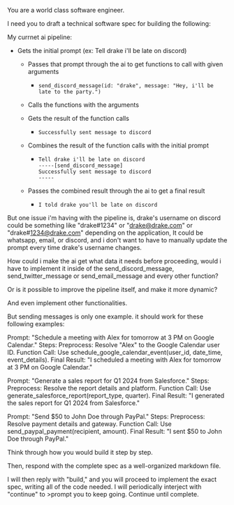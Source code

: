 You are a world class software engineer.

I need you to draft a technical software spec for building the following:

My currnet ai pipeline:

- Gets the initial prompt (ex: Tell drake i'll be late on discord)

  - Passes that prompt through the ai to get functions to call with given arguments
    - `send_discord_message(id: "drake", message: "Hey, i'll be late to the party.")`
  - Calls the functions with the arguments
  - Gets the result of the function calls
    - `Successfully sent message to discord`
  - Combines the result of the function calls with the initial prompt

    - ```
      Tell drake i'll be late on discord
      -----[send_discord_message]
      Successfully sent message to discord
      -----
      ```

  - Passes the combined result through the ai to get a final result
    - `I told drake you'll be late on discord`

But one issue i'm having with the pipeline is, drake's username on discord could be something like "drake#1234" or "drake@drake.com" or "drake#1234@drake.com" depending on the application,
It could be whatsapp, email, or discord, and i don't want to have to manually update the prompt every time drake's username changes.

How could i make the ai get what data it needs before proceeding, would i have to implement it inside of the send_discord_message, send_twitter_message or send_email_message and every other function?

Or is it possible to improve the pipeline itself, and make it more dynamic?

And even implement other functionalities.

But sending messages is only one example. it should work for these following examples:

Prompt: "Schedule a meeting with Alex for tomorrow at 3 PM on Google Calendar."
Steps:
Preprocess: Resolve "Alex" to the Google Calendar user ID.
Function Call: Use schedule_google_calendar_event(user_id, date_time, event_details).
Final Result: "I scheduled a meeting with Alex for tomorrow at 3 PM on Google Calendar."

Prompt: "Generate a sales report for Q1 2024 from Salesforce."
Steps:
Preprocess: Resolve the report details and platform.
Function Call: Use generate_salesforce_report(report_type, quarter).
Final Result: "I generated the sales report for Q1 2024 from Salesforce."

Prompt: "Send $50 to John Doe through PayPal."
Steps:
Preprocess: Resolve payment details and gateway.
Function Call: Use send_paypal_payment(recipient, amount).
Final Result: "I sent $50 to John Doe through PayPal."

Think through how you would build it step by step.

Then, respond with the complete spec as a well-organized markdown file.

I will then reply with "build," and you will proceed to implement the exact spec, writing all of the code needed. I will periodically interject with "continue" to >prompt you to keep going. Continue until complete.
